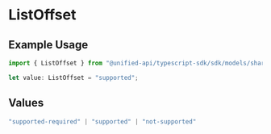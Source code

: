 # ListOffset

## Example Usage

```typescript
import { ListOffset } from "@unified-api/typescript-sdk/sdk/models/shared";

let value: ListOffset = "supported";
```

## Values

```typescript
"supported-required" | "supported" | "not-supported"
```